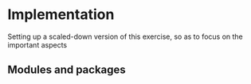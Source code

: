 # Implementation

Setting up a scaled-down version of this exercise, so as to focus on the important aspects

## Modules and packages
